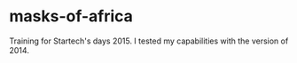 # masks-of-africa
Training for Startech's days 2015.
I tested my capabilities with the version of 2014.
